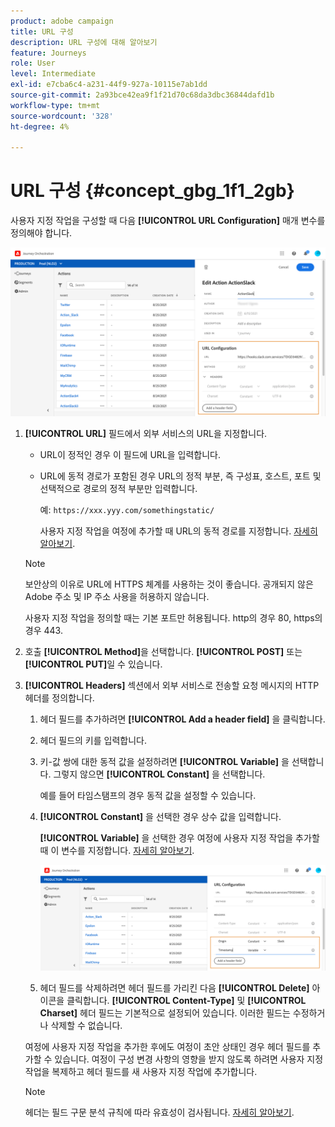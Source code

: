 ```yaml
---
product: adobe campaign
title: URL 구성
description: URL 구성에 대해 알아보기
feature: Journeys
role: User
level: Intermediate
exl-id: e7cba6c4-a231-44f9-927a-10115e7ab1dd
source-git-commit: 2a93bce42ea9f1f21d70c68da3dbc36844dafd1b
workflow-type: tm+mt
source-wordcount: '328'
ht-degree: 4%

---
```


# URL 구성 {#concept_gbg_1f1_2gb}

사용자 지정 작업을 구성할 때 다음 **[!UICONTROL URL Configuration]** 매개 변수를 정의해야 합니다.

![](../assets/journeyurlconfiguration.png)

1. **[!UICONTROL URL]** 필드에서 외부 서비스의 URL을 지정합니다.

   * URL이 정적인 경우 이 필드에 URL을 입력합니다.

   * URL에 동적 경로가 포함된 경우 URL의 정적 부분, 즉 구성표, 호스트, 포트 및 선택적으로 경로의 정적 부분만 입력합니다.

      예: `https://xxx.yyy.com/somethingstatic/`

      사용자 지정 작업을 여정에 추가할 때 URL의 동적 경로를 지정합니다. [자세히 알아보기](../building-journeys/using-custom-actions.md).
   >[!NOTE]
   >
   >보안상의 이유로 URL에 HTTPS 체계를 사용하는 것이 좋습니다. 공개되지 않은 Adobe 주소 및 IP 주소 사용을 허용하지 않습니다.
   >
   >사용자 지정 작업을 정의할 때는 기본 포트만 허용됩니다. http의 경우 80, https의 경우 443.

1. 호출 **[!UICONTROL Method]**&#x200B;을 선택합니다. **[!UICONTROL POST]** 또는 **[!UICONTROL PUT]**&#x200B;일 수 있습니다.
1. **[!UICONTROL Headers]** 섹션에서 외부 서비스로 전송할 요청 메시지의 HTTP 헤더를 정의합니다.
   1. 헤더 필드를 추가하려면 **[!UICONTROL Add a header field]** 을 클릭합니다.
   1. 헤더 필드의 키를 입력합니다.
   1. 키-값 쌍에 대한 동적 값을 설정하려면 **[!UICONTROL Variable]** 을 선택합니다. 그렇지 않으면 **[!UICONTROL Constant]** 을 선택합니다.

      예를 들어 타임스탬프의 경우 동적 값을 설정할 수 있습니다.

   1. **[!UICONTROL Constant]** 을 선택한 경우 상수 값을 입력합니다.

      **[!UICONTROL Variable]** 을 선택한 경우 여정에 사용자 지정 작업을 추가할 때 이 변수를 지정합니다. [자세히 알아보기](../building-journeys/using-custom-actions.md).

      ![](../assets/journeyurlconfiguration2.png)

   1. 헤더 필드를 삭제하려면 헤더 필드를 가리킨 다음 **[!UICONTROL Delete]** 아이콘을 클릭합니다.
   **[!UICONTROL Content-Type]** 및 **[!UICONTROL Charset]** 헤더 필드는 기본적으로 설정되어 있습니다. 이러한 필드는 수정하거나 삭제할 수 없습니다.

   여정에 사용자 지정 작업을 추가한 후에도 여정이 초안 상태인 경우 헤더 필드를 추가할 수 있습니다. 여정이 구성 변경 사항의 영향을 받지 않도록 하려면 사용자 지정 작업을 복제하고 헤더 필드를 새 사용자 지정 작업에 추가합니다.

   >[!NOTE]
   >
   >헤더는 필드 구문 분석 규칙에 따라 유효성이 검사됩니다. [자세히 알아보기](https://tools.ietf.org/html/rfc7230#section-3.2.4).
